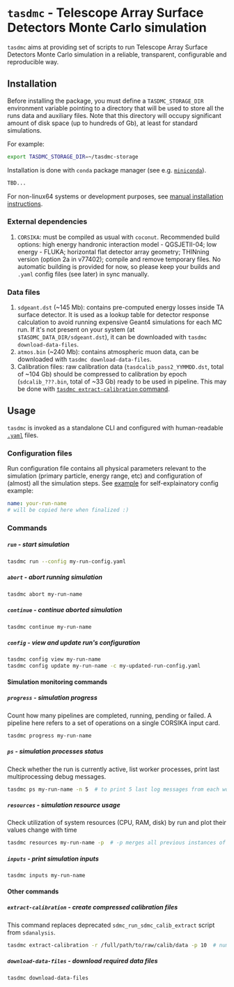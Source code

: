 # `tasdmc` - Telescope Array Surface Detectors Monte Carlo simulation

`tasdmc` aims at providing set of scripts to run Telescope Array Surface Detectors Monte Carlo
simulation in a reliable, transparent, configurable and reproducible way.


## Installation

Before installing the package, you must define a `TASDMC_STORAGE_DIR` environment variable
pointing to a directory that will be used to store all the runs data and auxiliary files.
Note that this directory will occupy significant amount of disk space (up to hundreds of Gb),
at least for standard simulations.

For example:
```bash
export TASDMC_STORAGE_DIR=~/tasdmc-storage 
```

Installation is done with `conda` package manager (see e.g. [`miniconda`](https://docs.conda.io/en/latest/miniconda.html)).

```bash
TBD...
```

For non-linux64 systems or development purposes, see [manual installation instructions](docs/MANUAL-INSTALL.md).

### External dependencies

1. `CORSIKA`: must be compiled as usual with `coconut`. Recommended
   build options: high energy handronic interaction model - QGSJETII-04;
   low energy - FLUKA; horizontal flat detector array geometry;
   THINning version (option 2a in v77402); compile and remove temporary files.
   No automatic building is provided for now, so please keep your builds
   and `.yaml` config files (see later) in sync manually.

### Data files

1. `sdgeant.dst` (~145 Mb): contains pre-computed energy losses inside TA surface detector.
   It is used as a lookup table for detector response calculation to avoid running
   expensive Geant4 simulations for each MC run. If it's not present on your system
   (at `$TASDMC_DATA_DIR/sdgeant.dst`), it can be downloaded with `tasdmc download-data-files`.
2. `atmos.bin` (~240 Mb): contains atmospheric muon data, can be downloaded with 
   `tasdmc download-data-files`.
3. Calibration files: raw calibration data (`tasdcalib_pass2_YYMMDD.dst`, total of ~104 Gb) should
   be compressed to calibration by epoch (`sdcalib_???.bin`, total of ~33 Gb) ready to be used in
   pipeline. This may be done with [`tasdmc extract-calibration` command](#extract-calibration---create-compressed-calibration-files).


## Usage

`tasdmc` is invoked as a standalone CLI and configured with human-readable
[`.yaml`](https://yaml.org/) files.

### Configuration files

Run configuration file contains all physical parameters relevant to the simulation
(primary particle, energy range, etc) and configuration of (almost) all the simulation
steps. See [example](config-examples/run.yaml) for self-explainatory config example:

```yaml
name: your-run-name
# will be copied here when finalized :)
```


### Commands

##### `run` - start simulation

```bash
tasdmc run --config my-run-config.yaml
```

##### `abort` - abort running simulation

```bash
tasdmc abort my-run-name
```

##### `continue` - continue aborted simulation

```bash
tasdmc continue my-run-name
```

##### `config` - view and update run's configuration

```bash
tasdmc config view my-run-name
tasdmc config update my-run-name -c my-updated-run-config.yaml
```

#### Simulation monitoring commands

##### `progress` - simulation progress

Count how many pipelines are completed, running, pending or failed. A pipeline here
refers to a set of operations on a single CORSIKA input card.

```bash
tasdmc progress my-run-name
```

##### `ps` - simulation processes status

Check whether the run is currently active, list worker processes, print last multiprocessing debug messages.

```bash
tasdmc ps my-run-name -n 5  # to print 5 last log messages from each worker process
```

##### `resources` - simulation resource usage

Check utilization of system resources (CPU, RAM, disk) by run and plot their values change with time

```bash
tasdmc resources my-run-name -p  # -p merges all previous instances of the run into one timeline
```

##### `inputs` - print simulation inputs

```bash
tasdmc inputs my-run-name
```

#### Other commands

##### `extract-calibration` - create compressed calibration files

This command replaces deprecated `sdmc_run_sdmc_calib_extract` script from `sdanalysis`.

```bash
tasdmc extract-calibration -r /full/path/to/raw/calib/data -p 10  # number of processes
```

##### `download-data-files` - download required data files

```bash
tasdmc download-data-files
```
